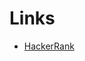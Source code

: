 <h1>Links</h1>
<ul>
  <li>  <a href= "https://www.hackerrank.com/berkutgokmen">HackerRank </a> </li>
</ul>
